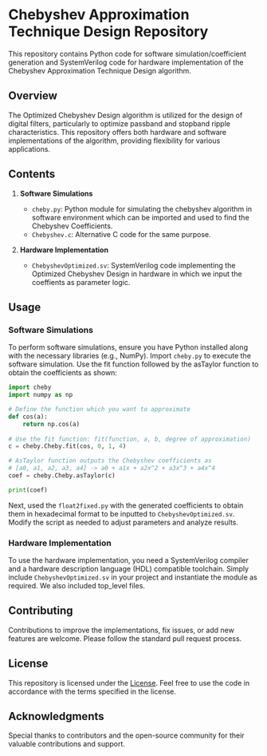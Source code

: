 # Chebyshev Approximation Technique Design Repository

This repository contains Python code for software simulation/coefficient generation and SystemVerilog code for hardware implementation of the Chebyshev Approximation Technique Design algorithm.

## Overview

The Optimized Chebyshev Design algorithm is utilized for the design of digital filters, particularly to optimize passband and stopband ripple characteristics. This repository offers both hardware and software implementations of the algorithm, providing flexibility for various applications.

## Contents

1. **Software Simulations**
   - `cheby.py`: Python module for simulating the chebyshev algorithm in software environment which can be imported and used to find the Chebyshev Coefficients.
   - `Chebyshev.c`: Alternative C code for the same purpose.

2. **Hardware Implementation**
   - `ChebyshevOptimized.sv`: SystemVerilog code implementing the Optimized Chebyshev Design in hardware in which we input the coeffients as parameter logic.

## Usage

### Software Simulations
To perform software simulations, ensure you have Python installed along with the necessary libraries (e.g., NumPy). Import `cheby.py` to execute the software simulation. Use the fit function followed by the asTaylor function to obtain the coefficients as shown:


```Python
import cheby
import numpy as np

# Define the function which you want to approximate
def cos(a):
    return np.cos(a)
    
# Use the fit function: fit(function, a, b, degree of approximation)
c = cheby.Cheby.fit(cos, 0, 1, 4)

# AsTaylor function outputs the Chebyshev coefficients as 
# [a0, a1, a2, a3, a4] -> a0 + a1x + a2x^2 + a3x^3 + a4x^4 
coef = cheby.Cheby.asTaylor(c)

print(coef)
```

Next, used the `float2fixed.py` with the generated coefficients to obtain them in hexadecimal format to be inputted to `ChebyshevOptimized.sv`. Modify the script as needed to adjust parameters and analyze results.

### Hardware Implementation
To use the hardware implementation, you need a SystemVerilog compiler and a hardware description language (HDL) compatible toolchain. Simply include `ChebyshevOptimized.sv` in your project and instantiate the module as required. We also included top_level files.

## Contributing

Contributions to improve the implementations, fix issues, or add new features are welcome. Please follow the standard pull request process.

## License

This repository is licensed under the [License](LICENSE). Feel free to use the code in accordance with the terms specified in the license.

## Acknowledgments

Special thanks to contributors and the open-source community for their valuable contributions and support.
